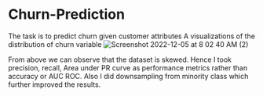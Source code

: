 # Churn-Prediction
The task is to predict churn given customer attributes
A visualizations of the distribution of churn variable
![Screenshot 2022-12-05 at 8 02 40 AM (2)](https://user-images.githubusercontent.com/50412680/205537124-8ebabda5-95d4-4315-91f0-1a69937fa21d.png)

From above we can observe that the dataset is skewed. Hence I took precision, recall, Area under PR curve as performance metrics rather than accuracy or AUC ROC.
Also I did downsampling from minority class which further improved the results. 
